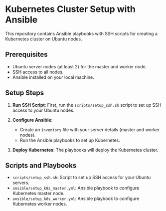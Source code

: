 # Kubernetes Cluster Setup with Ansible

This repository contains Ansible playbooks with SSH scripts for creating a Kubernetes cluster on Ubuntu nodes.

## Prerequisites
- Ubuntu server nodes (at least 2) for the master and worker node.
- SSH access to all nodes.
- Ansible installed on your local machine.

## Setup Steps

1. **Run SSH Script**: First, run the `scripts/setup_ssh.sh` script to set up SSH access to your Ubuntu nodes.

2. **Configure Ansible**: 
   - Create an `inventory` file with your server details (master and worker nodes).
   - Run the Ansible playbooks to set up Kubernetes.

3. **Deploy Kubernetes**: The playbooks will deploy the Kubernetes cluster.

## Scripts and Playbooks
- `scripts/setup_ssh.sh`: Script to set up SSH access for your Ubuntu servers.
- `ansible/setup_k8s_master.yml`: Ansible playbook to configure Kubernetes master node.
- `ansible/setup_k8s_worker.yml`: Ansible playbook to configure Kubernetes worker nodes.

